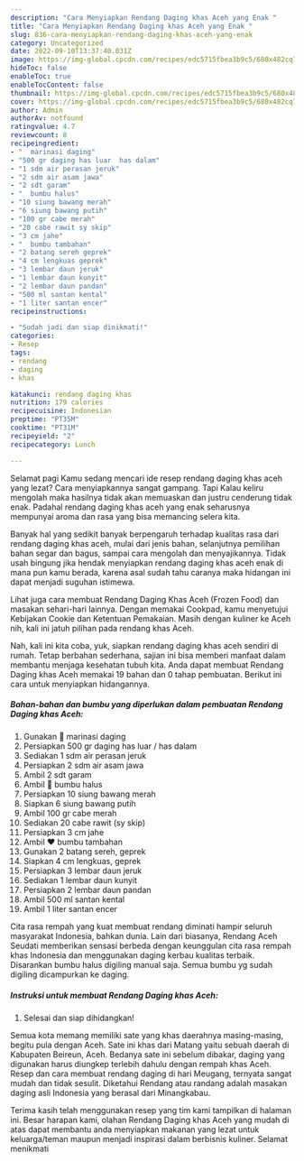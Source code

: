 ```yaml
---
description: "Cara Menyiapkan Rendang Daging khas Aceh yang Enak "
title: "Cara Menyiapkan Rendang Daging khas Aceh yang Enak "
slug: 836-cara-menyiapkan-rendang-daging-khas-aceh-yang-enak
category: Uncategorized
date: 2022-09-10T13:37:40.031Z
image: https://img-global.cpcdn.com/recipes/edc5715fbea3b9c5/680x482cq70/rendang-daging-khas-aceh-foto-resep-utama.jpg
hideToc: false
enableToc: true
enableTocContent: false
thumbnail: https://img-global.cpcdn.com/recipes/edc5715fbea3b9c5/680x482cq70/rendang-daging-khas-aceh-foto-resep-utama.jpg
cover: https://img-global.cpcdn.com/recipes/edc5715fbea3b9c5/680x482cq70/rendang-daging-khas-aceh-foto-resep-utama.jpg
author: Admin
authorAv: notfound
ratingvalue: 4.7
reviewcount: 8
recipeingredient:
- "  marinasi daging"
- "500 gr daging has luar  has dalam"
- "1 sdm air perasan jeruk"
- "2 sdm air asam jawa"
- "2 sdt garam"
- "  bumbu halus"
- "10 siung bawang merah"
- "6 siung bawang putih"
- "100 gr cabe merah"
- "20 cabe rawit sy skip"
- "3 cm jahe"
- "  bumbu tambahan"
- "2 batang sereh geprek"
- "4 cm lengkuas geprek"
- "3 lembar daun jeruk"
- "1 lembar daun kunyit"
- "2 lembar daun pandan"
- "500 ml santan kental"
- "1 liter santan encer"
recipeinstructions:

- "Sudah jadi dan siap dinikmati!"
categories:
- Resep
tags:
- rendang
- daging
- khas

katakunci: rendang daging khas 
nutrition: 179 calories
recipecuisine: Indonesian
preptime: "PT35M"
cooktime: "PT31M"
recipeyield: "2"
recipecategory: Lunch

---
```



Selamat pagi Kamu sedang mencari ide resep rendang daging khas aceh yang lezat? Cara menyiapkannya sangat gampang. Tapi Kalau keliru mengolah maka hasilnya tidak akan memuaskan dan justru cenderung tidak enak. Padahal rendang daging khas aceh yang enak seharusnya mempunyai aroma dan rasa yang bisa memancing selera kita.


Banyak hal yang sedikit banyak berpengaruh terhadap kualitas rasa dari rendang daging khas aceh, mulai dari jenis bahan, selanjutnya pemilihan bahan segar dan bagus, sampai cara mengolah dan menyajikannya. Tidak usah bingung jika hendak menyiapkan rendang daging khas aceh enak di mana pun kamu berada, karena asal sudah tahu caranya maka hidangan ini dapat menjadi suguhan istimewa.

Lihat juga cara membuat Rendang Daging Khas Aceh (Frozen Food) dan masakan sehari-hari lainnya. Dengan memakai Cookpad, kamu menyetujui Kebijakan Cookie dan Ketentuan Pemakaian. Masih dengan kuliner ke Aceh nih, kali ini jatuh pilihan pada rendang khas Aceh.


Nah, kali ini kita coba, yuk, siapkan rendang daging khas aceh sendiri di rumah. Tetap berbahan sederhana, sajian ini bisa memberi manfaat dalam membantu menjaga kesehatan tubuh kita. Anda dapat membuat Rendang Daging khas Aceh memakai 19 bahan dan 0 tahap pembuatan. Berikut ini cara untuk menyiapkan hidangannya.

<!--inarticleads1-->

##### Bahan-bahan dan bumbu yang diperlukan dalam pembuatan Rendang Daging khas Aceh:

1. Gunakan  💚 marinasi daging
1. Persiapkan 500 gr daging has luar / has dalam
1. Sediakan 1 sdm air perasan jeruk
1. Persiapkan 2 sdm air asam jawa
1. Ambil 2 sdt garam
1. Ambil  💛 bumbu halus
1. Persiapkan 10 siung bawang merah
1. Siapkan 6 siung bawang putih
1. Ambil 100 gr cabe merah
1. Sediakan 20 cabe rawit (sy skip)
1. Persiapkan 3 cm jahe
1. Ambil  ❤ bumbu tambahan
1. Gunakan 2 batang sereh, geprek
1. Siapkan 4 cm lengkuas, geprek
1. Persiapkan 3 lembar daun jeruk
1. Sediakan 1 lembar daun kunyit
1. Persiapkan 2 lembar daun pandan
1. Ambil 500 ml santan kental
1. Ambil 1 liter santan encer


Cita rasa rempah yang kuat membuat rendang diminati hampir seluruh masyarakat Indonesia, bahkan dunia. Lain dari biasanya, Rendang Aceh Seudati memberikan sensasi berbeda dengan keunggulan cita rasa rempah khas Indonesia dan menggunakan daging kerbau kualitas terbaik. Disarankan bumbu halus digiling manual saja. Semua bumbu yg sudah digiling dicampurkan ke daging. 

<!--inarticleads2-->

##### Instruksi untuk membuat Rendang Daging khas Aceh:


1. Selesai dan siap dihidangkan!

Semua kota memang memiliki sate yang khas daerahnya masing-masing, begitu pula dengan Aceh. Sate ini khas dari Matang yaitu sebuah daerah di Kabupaten Beireun, Aceh. Bedanya sate ini sebelum dibakar, daging yang digunakan harus diungkep terlebih dahulu dengan rempah khas Aceh. Resep dan cara membuat rendang daging di hari Meugang, ternyata sangat mudah dan tidak sesulit. Diketahui Rendang atau randang adalah masakan daging asli Indonesia yang berasal dari Minangkabau. 

Terima kasih telah menggunakan resep yang tim kami tampilkan di halaman ini. Besar harapan kami, olahan Rendang Daging khas Aceh yang mudah di atas dapat membantu anda menyiapkan makanan yang lezat untuk keluarga/teman maupun menjadi inspirasi dalam berbisnis kuliner. Selamat menikmati
